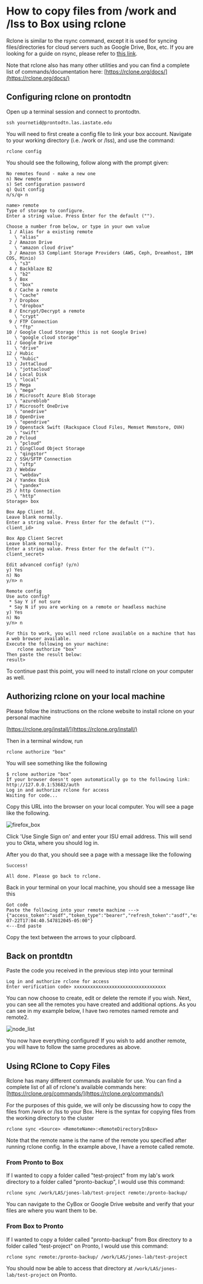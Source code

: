 # How to copy files from /work and /lss to Box using rclone

Rclone is similar to the rsync command, except it is used for syncing files/directories for cloud servers such as Google Drive, Box, etc. If you are looking for a guide on rsync, please refer to [this link](rsync.md).

Note that rclone also has many other utilities and you can find a complete list of commands/documentation here: [https://rclone.org/docs/](https://rclone.org/docs/)

## Configuring rclone on prontodtn

Open up a terminal session and connect to prontodtn.

```
ssh yournetid@prontodtn.las.iastate.edu
```

You will need to first create a config file to link your box account. Navigate to your working directory (i.e. /work or /lss), and use the command:

```
rclone config
```

You should see the following, follow along with the prompt given:

```
No remotes found - make a new one
n) New remote
s) Set configuration password
q) Quit config
n/s/q> n
```

```
name> remote
Type of storage to configure.
Enter a string value. Press Enter for the default ("").
```

```
Choose a number from below, or type in your own value
 1 / Alias for a existing remote
   \ "alias"
 2 / Amazon Drive
   \ "amazon cloud drive"
 3 / Amazon S3 Compliant Storage Providers (AWS, Ceph, Dreamhost, IBM COS, Minio)
   \ "s3"
 4 / Backblaze B2
   \ "b2"
 5 / Box
   \ "box"
 6 / Cache a remote
   \ "cache"
 7 / Dropbox
   \ "dropbox"
 8 / Encrypt/Decrypt a remote
   \ "crypt"
 9 / FTP Connection
   \ "ftp"
10 / Google Cloud Storage (this is not Google Drive)
   \ "google cloud storage"
11 / Google Drive
   \ "drive"
12 / Hubic
   \ "hubic"
13 / JottaCloud
   \ "jottacloud"
14 / Local Disk
   \ "local"
15 / Mega
   \ "mega"
16 / Microsoft Azure Blob Storage
   \ "azureblob"
17 / Microsoft OneDrive
   \ "onedrive"
18 / OpenDrive
   \ "opendrive"
19 / Openstack Swift (Rackspace Cloud Files, Memset Memstore, OVH)
   \ "swift"
20 / Pcloud
   \ "pcloud"
21 / QingCloud Object Storage
   \ "qingstor"
22 / SSH/SFTP Connection
   \ "sftp"
23 / Webdav
   \ "webdav"
24 / Yandex Disk
   \ "yandex"
25 / http Connection
   \ "http"
Storage> box
```

```
Box App Client Id.
Leave blank normally.
Enter a string value. Press Enter for the default ("").
client_id>

```

```
Box App Client Secret
Leave blank normally.
Enter a string value. Press Enter for the default ("").
client_secret>

```

```
Edit advanced config? (y/n)
y) Yes
n) No
y/n> n
```

```
Remote config
Use auto config?
 * Say Y if not sure
 * Say N if you are working on a remote or headless machine
y) Yes
n) No
y/n> n
```

```
For this to work, you will need rclone available on a machine that has a web browser available.
Execute the following on your machine:
    rclone authorize "box"
Then paste the result below:
result>
```

To continue past this point, you will need to install rclone on your computer as well.

## Authorizing rclone on your local machine

Please follow the instructions on the rclone website to install rclone on your personal machine

[https://rclone.org/install/](https://rclone.org/install/)

Then in a terminal window, run

```
rclone authorize "box"
```

You will see something like the following

```
$ rclone authorize "box"
If your browser doesn't open automatically go to the following link: http://127.0.0.1:53682/auth
Log in and authorize rclone for access
Waiting for code...
```

Copy this URL into the browser on your local computer. You will see a page like the following. 

![firefox_box](img/rclone_firefox_box.png)

Click 'Use Single Sign on' and enter your ISU email address. This will send you to Okta, where you should log in.

After you do that, you should see a page with a message like the following

```
Success!

All done. Please go back to rclone.

```

Back in your terminal on your local machine, you should see a message like this

```
Got code
Paste the following into your remote machine --->
{"access_token":"asdf","token_type":"bearer","refresh_token":"asdf","expiry":"2021-07-22T17:04:40.547812045-05:00"}
<---End paste
```

Copy the text between the arrows to your clipboard.

## Back on prontdtn

Paste the code you received in the previous step into your terminal

```
Log in and authorize rclone for access
Enter verification code> xxxxxxxxxxxxxxxxxxxxxxxxxxxxxxxxxx
```

You can now choose to create, edit or delete the remote if you wish. Next, you can see all the remotes you have created and additional options. As you can see in my example below, I have two remotes named remote and remote2. 

![node_list](img/rclone_node_list.png)

You now have everything configured! If you wish to add another remote, you will have to follow the same procedures as above.

## Using RClone to Copy Files

Rclone has many different commands available for use. You can find a complete list of all of rclone's available commands here: [https://rclone.org/commands/](https://rclone.org/commands/)

For the purposes of this guide, we will only be discussing how to copy the files from /work or /lss to your Box. Here is the syntax for copying files from the working directory to the cluster

```
rclone sync <Source> <RemoteName>:<RemoteDirectoryInBox>
```

Note that the remote name is the name of the remote you specified after running rclone config. In the example above, I have a remote called remote.

### From Pronto to Box

If I wanted to copy a folder called "test-project" from my lab's work directory to a folder called "pronto-backup", I would use this command:

```
rclone sync /work/LAS/jones-lab/test-project remote:/pronto-backup/
```

You can navigate to the CyBox or Google Drive website and verify that your files are where you want them to be.

### From Box to Pronto

If I wanted to copy a folder called "pronto-backup" from Box directory to a folder called "test-project" on Pronto, I would use this command:

```
rclone sync remote:/pronto-backup/ /work/LAS/jones-lab/test-project 
```

You should now be able to access that directory at `/work/LAS/jones-lab/test-project` on Pronto.

